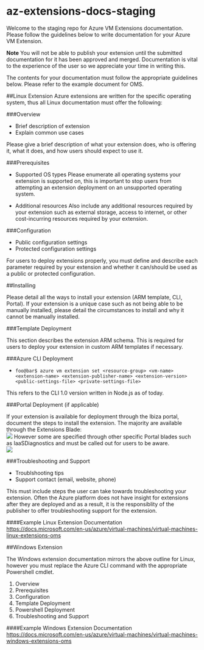 # az-extensions-docs-staging

Welcome to the staging repo for Azure VM Extensions documentation. Please follow the guidelines below to write documentation for your Azure VM Extension.

**Note** You will not be able to publish your extension until the submitted documentation for it has been approved and merged. Documentation is vital to the experience of the user so we appreciate your time in writing this.

The contents for your documentation must follow the appropriate guidelines below. Please refer to the example document for OMS.

##Linux Extension
Azure extensions are written for the specific operating system, thus all Linux documentation must offer the following:

###Overview
  * Brief description of extension
  * Explain common use cases

Please give a brief description of what your extension does, who is offering it, what it does, and how users should expect to use it.

###Prerequisites
  * Supported OS types
Please enumerate all operating systems your extension is supported on, this is important to stop users from attempting an extension deployment on an unsupported operating system.

  * Additional resources
Also include any additional resources required by your extension such as external storage, access to internet, or other cost-incurring resources required by your extension.

###Configuration
  * Public configuration settings
  * Protected configuration settings

For users to deploy extensions properly, you must define and describe each parameter required by your extension and whether it can/should be used as a public or protected configuration.

##Installing

Please detail all the ways to install your extension (ARM template, CLI, Portal). If your extension is a unique case such as not being able to be manually installed, please detail the circumstances to install and why it cannot be manually installed.

###Template Deployment

This section describes the extension ARM schema. This is required for users to deploy your extension in custom ARM templates if necessary.

###Azure CLI Deployment
  * `foo@bar$ azure vm extension set <resource-group> <vm-name> <extension-name> <extension-publisher-name> <extension-version> <public-settings-file> <private-settings-file>`

This refers to the CLI 1.0 version written in Node.js as of today.

###Portal Deployment (if applicable)

If your extension is available for deployment through the Ibiza portal, document the steps to install the extension. The majority are available through the Extensions Blade:<br>
![][1]
However some are specified through other specific Portal blades such as IaaSDiagnostics and must be called out for users to be aware.<br>
![][2]

###Troubleshooting and Support
  * Troublshooting tips
  * Support contact (email, website, phone)

This must include steps the user can take towards troubleshooting your extension. Often the Azure platform does not have insight for extensions after they are deployed and as a result, it is the responsiblity of the publisher to offer troubleshooting support for the extension.

####Example Linux Extension Documentation
https://docs.microsoft.com/en-us/azure/virtual-machines/virtual-machines-linux-extensions-oms

##Windows Extension

The Windows extension documentation mirrors the above outline for Linux, however you must replace the Azure CLI command with the appropriate Powershell cmdlet.

1. Overview
2. Prerequisites
3. Configuration
4. Template Deployment
5. Powershell Deployment
6. Troubleshooting and Support

####Example Windows Extension Documentation
https://docs.microsoft.com/en-us/azure/virtual-machines/virtual-machines-windows-extensions-oms

[1]: media/readme/ibiza-extensions-blade.png
[2]: media/readme/iaasdiag-ibiza.png
